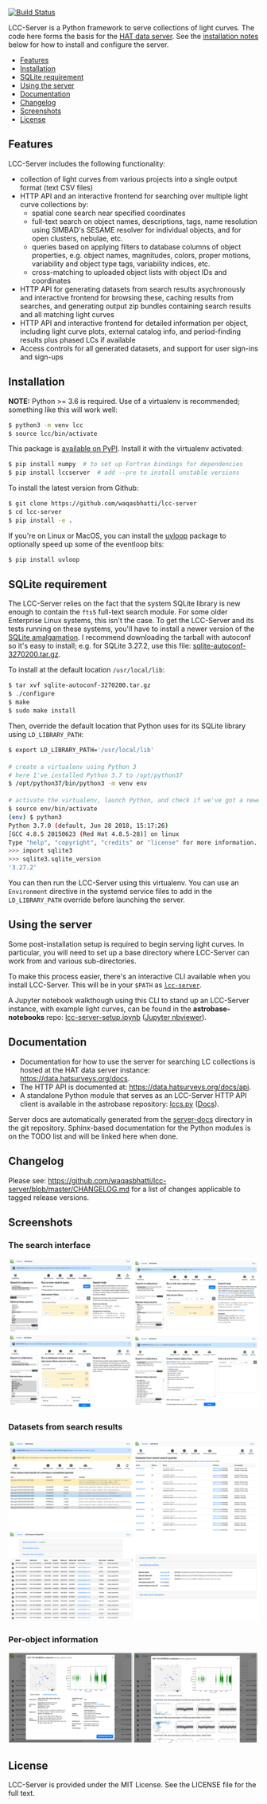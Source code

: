 [![Build Status](https://ci.wbhatti.org/buildStatus/icon?job=lcc-server)](https://ci.wbhatti.org/job/lcc-server)

LCC-Server is a Python framework to serve collections of light curves. The code
here forms the basis for the [HAT data server](https://data.hatsurveys.org). See
the [installation notes](#installation) below for how to install and
configure the server.

- [Features](#features)
- [Installation](#installation)
- [SQLite requirement](#sqlite-requirement)
- [Using the server](#using-the-server)
- [Documentation](#documentation)
- [Changelog](#changelog)
- [Screenshots](#screenshots)
- [License](#license)


## Features

LCC-Server includes the following functionality:

- collection of light curves from various projects into a single output format
  (text CSV files)
- HTTP API and an interactive frontend for searching over multiple light curve
  collections by:
  - spatial cone search near specified coordinates
  - full-text search on object names, descriptions, tags, name resolution using
    SIMBAD's SESAME resolver for individual objects, and for open clusters,
    nebulae, etc.
  - queries based on applying filters to database columns of object properties,
    e.g. object names, magnitudes, colors, proper motions, variability and
    object type tags, variability indices, etc.
  - cross-matching to uploaded object lists with object IDs and coordinates
- HTTP API for generating datasets from search results asychronously and
  interactive frontend for browsing these, caching results from searches, and
  generating output zip bundles containing search results and all matching light
  curves
- HTTP API and interactive frontend for detailed information per object,
  including light curve plots, external catalog info, and period-finding results
  plus phased LCs if available
- Access controls for all generated datasets, and support for user sign-ins and
  sign-ups


## Installation

**NOTE:** Python >= 3.6 is required. Use of a virtualenv is recommended;
something like this will work well:

```bash
$ python3 -m venv lcc
$ source lcc/bin/activate
```

This package is [available on PyPI](https://pypi.org/project/lccserver). Install
it with the virtualenv activated:

```bash
$ pip install numpy  # to set up Fortran bindings for dependencies
$ pip install lccserver  # add --pre to install unstable versions
```

To install the latest version from Github:

```bash
$ git clone https://github.com/waqasbhatti/lcc-server
$ cd lcc-server
$ pip install -e .
```

If you're on Linux or MacOS, you can install the
[uvloop](https://github.com/MagicStack/uvloop) package to optionally speed up
some of the eventloop bits:

```bash
$ pip install uvloop
```

## SQLite requirement

The LCC-Server relies on the fact that the system SQLite library is new enough
to contain the `fts5` full-text search module. For some older Enterprise Linux
systems, this isn't the case. To get the LCC-Server and its tests running on
these systems, you'll have to install a newer version of the [SQLite
amalgamation](https://sqlite.org/download.html). I recommend downloading the
tarball with autoconf so it's easy to install; e.g. for SQLite 3.27.2, use this
file:
[sqlite-autoconf-3270200.tar.gz](https://sqlite.org/2019/sqlite-autoconf-3270200.tar.gz).

To install at the default location `/usr/local/lib`:

```bash
$ tar xvf sqlite-autoconf-3270200.tar.gz
$ ./configure
$ make
$ sudo make install
```

Then, override the default location that Python uses for its SQLite library
using `LD_LIBRARY_PATH`:

```bash
$ export LD_LIBRARY_PATH='/usr/local/lib'

# create a virtualenv using Python 3
# here I've installed Python 3.7 to /opt/python37
$ /opt/python37/bin/python3 -m venv env

# activate the virtualenv, launch Python, and check if we've got a newer SQLite
$ source env/bin/activate
(env) $ python3
Python 3.7.0 (default, Jun 28 2018, 15:17:26)
[GCC 4.8.5 20150623 (Red Hat 4.8.5-28)] on linux
Type "help", "copyright", "credits" or "license" for more information.
>>> import sqlite3
>>> sqlite3.sqlite_version
'3.27.2'
```

You can then run the LCC-Server using this virtualenv. You can use an
`Environment` directive in the systemd service files to add in the
`LD_LIBRARY_PATH` override before launching the server.


## Using the server

Some post-installation setup is required to begin serving light curves. In
particular, you will need to set up a base directory where LCC-Server can work
from and various sub-directories.

To make this process easier, there's an interactive CLI available when you
install LCC-Server. This will be in your `$PATH` as
[`lcc-server`](https://github.com/waqasbhatti/lcc-server/blob/master/lccserver/cli.py).

A Jupyter notebook walkthough using this CLI to stand up an LCC-Server instance,
with example light curves, can be found in the **astrobase-notebooks** repo:
[lcc-server-setup.ipynb](https://github.com/waqasbhatti/astrobase-notebooks/blob/master/lcc-server-setup.ipynb)
([Jupyter
nbviewer](https://nbviewer.jupyter.org/github/waqasbhatti/astrobase-notebooks/blob/master/lcc-server-setup.ipynb)).


## Documentation

- Documentation for how to use the server for searching LC collections is hosted
at the HAT data server instance: https://data.hatsurveys.org/docs.
- The HTTP API is documented at: https://data.hatsurveys.org/docs/api.
- A standalone Python module that serves as an LCC-Server HTTP API client is
  available in the astrobase repository:
  [lccs.py](https://github.com/waqasbhatti/astrobase/blob/master/astrobase/services/lccs.py) ([Docs](https://astrobase.readthedocs.io/en/latest/astrobase.services.lccs.html#module-astrobase.services.lccs)).

Server docs are automatically generated from the
[server-docs](https://github.com/waqasbhatti/lcc-server/tree/master/lccserver/server-docs)
directory in the git repository. Sphinx-based documentation for the Python
modules is on the TODO list and will be linked here when done.


## Changelog

Please see: https://github.com/waqasbhatti/lcc-server/blob/master/CHANGELOG.md
for a list of changes applicable to tagged release versions.


## Screenshots

### The search interface

[![LCC server search interface](https://raw.githubusercontent.com/waqasbhatti/lcc-server/master/docs/search-th.png)](https://raw.githubusercontent.com/waqasbhatti/lcc-server/master/docs/search-montage.png)

### Datasets from search results

[![LCC server results display](https://raw.githubusercontent.com/waqasbhatti/lcc-server/master/docs/results-th.png)](https://raw.githubusercontent.com/waqasbhatti/lcc-server/master/docs/results-montage.png)

### Per-object information

[![LCC server object info](https://raw.githubusercontent.com/waqasbhatti/lcc-server/master/docs/objectinfo-th.png)](https://raw.githubusercontent.com/waqasbhatti/lcc-server/master/docs/objectinfo-montage.png)


## License

LCC-Server is provided under the MIT License. See the LICENSE file for the full
text.
